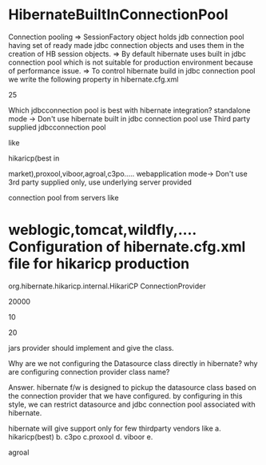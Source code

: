 # HibernateBuiltInConnectionPool


Connection pooling
=> SessionFactory object holds jdb connection pool having set of ready made jdbc
connection objects and uses them in the
creation of HB session objects.
=> By default hibernate uses built in jdbc connection pool which is not suitable
for production environment because of
performance issue.
=> To control hibernate build in jdbc connection pool we write the following
property in hibernate.cfg.xml

<property name="hibernate.connection.pool_size">25</property>

Which jdbcconnection pool is best with hibernate integration?
standalone mode -> Don't use hibernate built in jdbc connection pool
use Third party supplied jdbcconnection pool

like

hikaricp(best in

market),proxool,viboor,agroal,c3po.....
webapplication mode-> Don't use 3rd party supplied only, use underlying
server provided

connection pool from servers like

weblogic,tomcat,wildfly,....
Configuration of hibernate.cfg.xml file for hikaricp production
===================================================
<!-- Hikari cp configuration -->
<property
name="hibernate.connection.provider_class">org.hibernate.hikaricp.internal.HikariCP
ConnectionProvider</property>
<!-- Maximum waiting time for a connection from the pool (20sec)-->
<property name="hibernate.hikari.connectionTimeout">20000</property>
<!-- Minimum number of ideal connections in the pool(10 objects) -->
<property name="hibernate.hikari.minimumIdle">10</property>
<!-- Maximum number of actual connection in the pool(20objects0 -->
<property name="hibernate.hikari.maximumPoolSize">20</property>
<!-- Maximum time that a connection is allowed to sit ideal in the pool(300secs) --
>
<property name="hibernate.hikari.idleTimeout">30000</property>

refer: HibernateBuiltInConnectionPool

Note: DataSource(I)---------> jars provider should implement and give the class.
Why are we not configuring the Datasource class directly in hibernate? why are
configuring connection provider class name?

Answer. hibernate f/w is designed to pickup the datasource class based on the
connection provider that we have configured.
by configuring in this style, we can restrict datasource and jdbc
connection pool associated with hibernate.

hibernate will give support only for few thirdparty vendors like
a. hikaricp(best) b. c3po c.proxool d. viboor e.

agroal
